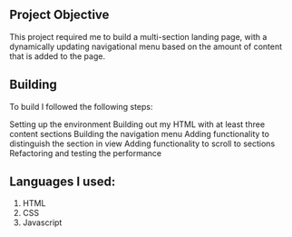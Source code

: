 ## Project Objective
This project required me to build a multi-section landing page, with a dynamically updating navigational menu based on the amount of content that is added to the page.

## Building 
To build I followed the following steps:

Setting up the environment
Building out my HTML with at least three content sections
Building the navigation menu
Adding functionality to distinguish the section in view
Adding functionality to scroll to sections
Refactoring and testing the performance

## Languages I used: 
1. HTML
2. CSS
3. Javascript

